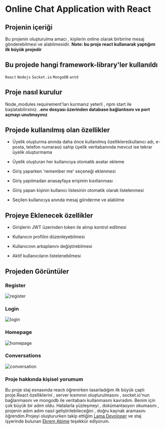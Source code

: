 # Online Chat Application with React

## Projenin içeriği

Bu projenin oluşturulma amacı , kişilerin online olarak birbirine mesaj gönderebilmesi ve alabilmesidir.
**Note: bu proje react kullanarak yaptığım ilk büyük projedir**


## Bu projede hangi framework-library'ler kullanıldı

`React`
`Nodejs`
`Socket.io`
`MongoDB`
`antd`

## Proje nasıl kurulur

Node_modules requirement'ları kurmanız yeterli , npm start ile başlatabilirsiniz. **.env dosyası üzerinden database bağlantısını ve port açmayı unutmayınız**
## Projede kullanılmış olan özellikler

- Üyelik oluşturma anında daha önce kullanılmış özelliklere(kullanıcı adı, e-posta, telefon numarası) sahip üyelik veritabanında mevcut ise tekrar üyelik oluşturmama

- Üyelik oluşturan her kullanıcıya otomatik avatar ekleme

- Giriş yaparken 'remember me' seçeneği eklenmesi

- Giriş yapılmadan anasayfaya erişimin kısıtlanması

- Giriş yapan kişinin kullanıcı listesinin otomatik olarak listelenmesi

- Seçilen kullanıcıya anında mesaj gönderme ve alabilme

## Projeye Eklenecek özellikler

- Girişlerin JWT üzerinden token ile alınıp kontrol edilmesi

- Kullanıcın profilini düzenleyebilmesi

- Kullanıcının arkaplanını değiştirebilmesi

- Aktif kullanıcıların listelenebilmesi

## Projeden Görüntüler
### Register
![register](https://user-images.githubusercontent.com/73299153/183382229-5c7c2e27-1276-408d-99b0-86e46f94cc77.JPG)

### Login
![login](https://user-images.githubusercontent.com/73299153/183382581-051e58bc-a7ef-4f93-bb08-cd9085fcb641.JPG)

### Homepage
![homepage](https://user-images.githubusercontent.com/73299153/183382224-c7652c44-8b50-4d67-8744-da7dfccbe508.JPG)

### Conversations
![conversation](https://user-images.githubusercontent.com/73299153/183382220-272fe4c7-29f9-473f-b556-b1a626bdb518.JPG)



### Proje hakkında kişisel yorumum

Bu proje staj esnasında reactı öğrenirken tasarladığım ilk büyük çaplı proje.React özelliklerini , server kısmının oluşturulmasını , socket.io'nun bağlanmasını ve mongodb ile veritabanı kullanmasını kavradım. Benim için çok büyük bir adım oldu. Hatalarla yüzleşmeyi , dokümantasyon okumasını , projenin adım adım nasıl geliştirilebileceğini , doğru kaynak aramasını öğrendim.Projeyi oluştururken takip ettiğim [Lama Devoloper](https://www.youtube.com/c/LamaDev) ve staj işyerinde bulunan [Ekrem Abime](https://github.com/ekremtinas) teşekkür ediyorum.
